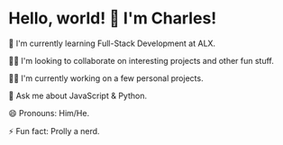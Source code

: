# Hello, world! 👋 I'm Charles!
🧠 I'm currently learning Full-Stack Development at ALX.

👯‍♀️ I'm looking to collaborate on interesting projects and other fun stuff.

👩‍💻 I'm currently working on a few personal projects.

💬 Ask me about JavaScript & Python.

😄 Pronouns: Him/He.

⚡️ Fun fact: Prolly a nerd.
